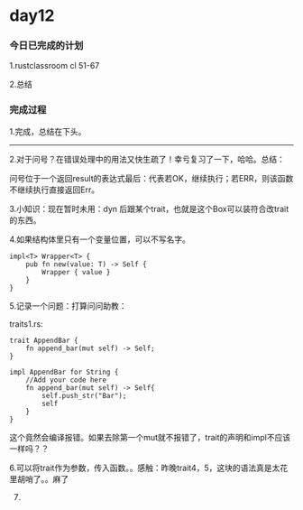 # day12

### 今日已完成的计划

1.rustclassroom cl 51-67

2.总结

### 完成过程

1.完成，总结在下头。

---

2.对于问号？在错误处理中的用法又快生疏了！幸亏复习了一下，哈哈。总结：

问号位于一个返回result的表达式最后：代表若OK，继续执行；若ERR，则该函数不继续执行直接返回Err<T>。

3.小知识：现在暂时未用：dyn 后跟某个trait，也就是这个Box可以装符合改trait的东西。

4.如果结构体里只有一个变量位置，可以不写名字。

```
impl<T> Wrapper<T> {
    pub fn new(value: T) -> Self {
        Wrapper { value }
    }
}
```

5.记录一个问题：打算问问助教：

traits1.rs:

```
trait AppendBar {
    fn append_bar(mut self) -> Self;
}

impl AppendBar for String {
    //Add your code here
    fn append_bar(mut self) -> Self{
        self.push_str("Bar");
        self
    }
}
```

这个竟然会编译报错。如果去除第一个mut就不报错了，trait的声明和impl不应该一样吗？？

6.可以将trait作为参数，传入函数。。感触：昨晚trait4，5，这块的语法真是太花里胡哨了。。麻了

7.
